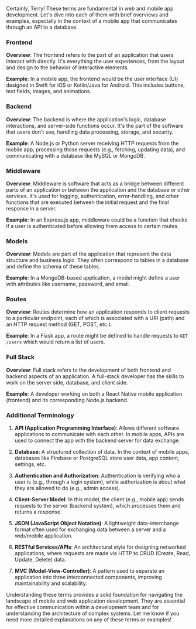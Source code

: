 Certainly, Terry! These terms are fundamental in web and mobile app development. Let's dive into each of them with brief overviews and examples, especially in the context of a mobile app that communicates through an API to a database.

### Frontend

**Overview**: The frontend refers to the part of an application that users interact with directly. It's everything the user experiences, from the layout and design to the behavior of interactive elements.

**Example**: In a mobile app, the frontend would be the user interface (UI) designed in Swift for iOS or Kotlin/Java for Android. This includes buttons, text fields, images, and animations.

### Backend

**Overview**: The backend is where the application's logic, database interactions, and server-side functions occur. It's the part of the software that users don't see, handling data processing, storage, and security.

**Example**: A Node.js or Python server receiving HTTP requests from the mobile app, processing those requests (e.g., fetching, updating data), and communicating with a database like MySQL or MongoDB.

### Middleware

**Overview**: Middleware is software that acts as a bridge between different parts of an application or between the application and the database or other services. It's used for logging, authentication, error-handling, and other functions that are executed between the initial request and the final response in a server.

**Example**: In an Express.js app, middleware could be a function that checks if a user is authenticated before allowing them access to certain routes.

### Models

**Overview**: Models are part of the application that represent the data structure and business logic. They often correspond to tables in a database and define the schema of these tables.

**Example**: In a MongoDB-based application, a model might define a user with attributes like username, password, and email.

### Routes

**Overview**: Routes determine how an application responds to client requests to a particular endpoint, each of which is associated with a URI (path) and an HTTP request method (GET, POST, etc.).

**Example**: In a Flask app, a route might be defined to handle requests to `GET /users` which would return a list of users.

### Full Stack

**Overview**: Full stack refers to the development of both frontend and backend aspects of an application. A full-stack developer has the skills to work on the server side, database, and client side.

**Example**: A developer working on both a React Native mobile application (frontend) and its corresponding Node.js backend.

### Additional Terminology

1. **API (Application Programming Interface)**: Allows different software applications to communicate with each other. In mobile apps, APIs are used to connect the app with the backend server for data exchange.

2. **Database**: A structured collection of data. In the context of mobile apps, databases like Firebase or PostgreSQL store user data, app content, settings, etc.

3. **Authentication and Authorization**: Authentication is verifying who a user is (e.g., through a login system), while authorization is about what they are allowed to do (e.g., admin access).

4. **Client-Server Model**: In this model, the client (e.g., mobile app) sends requests to the server (backend system), which processes them and returns a response.

5. **JSON (JavaScript Object Notation)**: A lightweight data-interchange format often used for exchanging data between a server and a web/mobile application.

6. **RESTful Services/APIs**: An architectural style for designing networked applications, where requests are made via HTTP to CRUD (Create, Read, Update, Delete) data.

7. **MVC (Model-View-Controller)**: A pattern used to separate an application into three interconnected components, improving maintainability and scalability.

Understanding these terms provides a solid foundation for navigating the landscape of mobile and web application development. They are essential for effective communication within a development team and for understanding the architecture of complex systems. Let me know if you need more detailed explanations on any of these terms or examples!